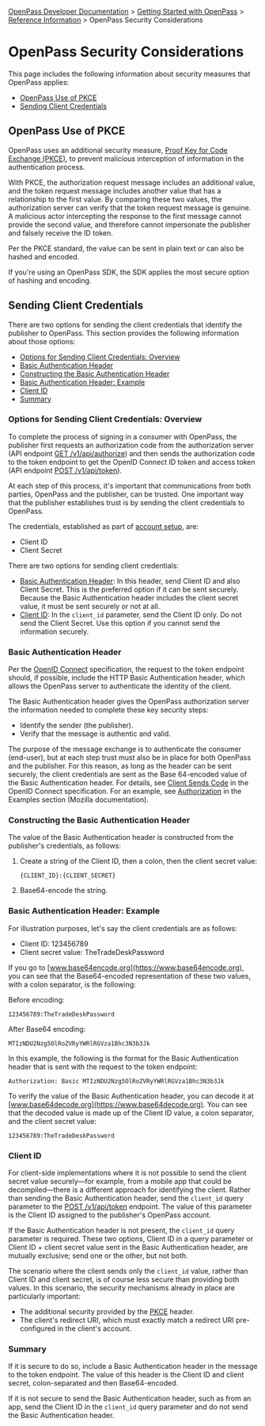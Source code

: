 [OpenPass Developer Documentation](../README.md) > [Getting Started with OpenPass](../getting-started.md) > [Reference Information](info-summary.md) > OpenPass Security Considerations

# OpenPass Security Considerations

This page includes the following information about security measures that OpenPass applies:

* [OpenPass Use of PKCE](#openpass-use-of-pkce)
* [Sending Client Credentials](#sending-client-credentials)

## OpenPass Use of PKCE

OpenPass uses an additional security measure, [Proof Key for Code Exchange (PKCE)](/glossary.md#pkce), to prevent malicious interception of information in the authentication process.

With PKCE, the authorization request message includes an additional value, and the token request message includes another value that has a relationship to the first value. By comparing these two values, the authorization server can verify that the token request message is genuine. A malicious actor intercepting the response to the first message cannot provide the second value, and therefore cannot impersonate the publisher and falsely receive the ID token.

Per the PKCE standard, the value can be sent in plain text or can also be hashed and encoded.

If you're using an OpenPass SDK, the SDK applies the most secure option of hashing and encoding.

## Sending Client Credentials

There are two options for sending the client credentials that identify the publisher to OpenPass. This section provides the following information about those options:

* [Options for Sending Client Credentials: Overview](#options-for-sending-client-credentials-overview)
* [Basic Authentication Header](#basic-authentication-header)
* [Constructing the Basic Authentication Header](#constructing-the-basic-authentication-header)
* [Basic Authentication Header: Example](#basic-authentication-header-example)
* [Client ID](#client-id)
* [Summary](#summary)

### Options for Sending Client Credentials: Overview

To complete the process of signing in a consumer with OpenPass, the publisher first requests an authorization code from the authorization server (API endpoint [GET /v1/api/authorize](../api/v1/api-reference.md#get-v1apiauthorize)) and then sends the authorization code to the token endpoint to get the OpenID Connect ID token and access token (API endpoint [POST /v1/api/token](../api/v1/api-reference.md#post-v1apitoken)).

At each step of this process, it's important that communications from both parties, OpenPass and the publisher, can be trusted. One important way that the publisher establishes trust is by sending the client credentials to OpenPass.

The credentials, established as part of [account setup](../getting-started.md#setting-up-your-account), are:
* Client ID
* Client Secret

There are two options for sending client credentials:
* [Basic Authentication Header](#basic-authentication-header): In this header, send Client ID and also Client Secret. This is the preferred option if it can be sent securely. Because the Basic Authentication header includes the client secret value, it must be sent securely or not at all.
* [Client ID](#client-id): In the `client_id` parameter, send the Client ID only. Do not send the Client Secret. Use this option if you cannot send the information securely.

### Basic Authentication Header

Per the [OpenID Connect](/glossary.md#openid-connect) specification, the request to the token endpoint should, if possible, include the HTTP Basic Authentication header, which allows the OpenPass server to authenticate the identity of the client. 

The Basic Authentication header gives the OpenPass authorization server the information needed to complete these key security steps:

* Identify the sender (the publisher).
* Verify that the message is authentic and valid.

The purpose of the message exchange is to authenticate the consumer (end-user), but at each step trust must also be in place for both OpenPass and the publisher. For this reason, as long as the header can be sent securely, the client credentials are sent as the Base 64-encoded value of the Basic Authentication header. For details, see <a href="https://openid.net/specs/openid-connect-basic-1_0.html#TokenRequest">Client Sends Code</a> in the OpenID Connect specification. For an example, see <a href="https://developer.mozilla.org/en-US/docs/Web/HTTP/Headers/Authorization#basic_authentication">Authorization</a> in the Examples section (Mozilla documentation).

### Constructing the Basic Authentication Header

The value of the Basic Authentication header is constructed from the publisher's credentials, as follows:

1. Create a string of the Client ID, then a colon, then the client secret value:
      ```
      {CLIENT_ID}:{CLIENT_SECRET}
      ```
2. Base64-encode the string.  

### Basic Authentication Header: Example

For illustration purposes, let's say the client credentials are as follows:
- Client ID: 123456789
- Client secret value: TheTradeDeskPassword

If you go to [www.base64encode.org](https://www.base64encode.org), you can see that the Base64-encoded representation of these two values, with a colon separator, is the following:

Before encoding:

```
123456789:TheTradeDeskPassword
```

After Base64 encoding:

```
MTIzNDU2Nzg5OlRoZVRyYWRlRGVza1Bhc3N3b3Jk
```

In this example, the following is the format for the Basic Authentication header that is sent with the request to the token endpoint:

```
Authorization: Basic MTIzNDU2Nzg5OlRoZVRyYWRlRGVza1Bhc3N3b3Jk
```

To verify the value of the Basic Authentication header, you can decode it at [www.base64decode.org](https://www.base64decode.org). You can see that the decoded value is made up of the Client ID value, a colon separator, and the client secret value:

```
123456789:TheTradeDeskPassword
```

### Client ID

 For client-side implementations where it is not possible to send the client secret value securely&#8212;for example, from a mobile app that could be decompiled&#8212;there is a different approach for identifying the client. Rather than sending the Basic Authentication header, send the  <code>client_id</code> query parameter to the [POST /v1/api/token](../api/v1/api-reference.md#post-v1apitoken) endpoint. The value of this parameter is the Client ID assigned to the publisher's OpenPass account.
 
 If the Basic Authentication header is not present, the `client_id` query parameter is required. These two options, Client ID in a query parameter or Client ID + client secret value sent in the Basic Authentication header, are mutually exclusive; send one or the other, but not both.

The scenario where the client sends only the `client_id` value, rather than Client ID and client secret, is of course less secure than providing both values. In this scenario, the security mechanisms already in place are particularly important:
* The additional security provided by the [PKCE](#openpass-use-of-pkce) header.
* The client's redirect URI, which must exactly match a redirect URI pre-configured in the client's account.

### Summary

If it is secure to do so, include a Basic Authentication header in the message to the token endpoint. The value of this header is the Client ID and client secret, colon-separated and then Base64-encoded.

If it is not secure to send the Basic Authentication header, such as from an app, send the Client ID in the <code>client_id</code> query parameter and do not send the Basic Authentication header.








